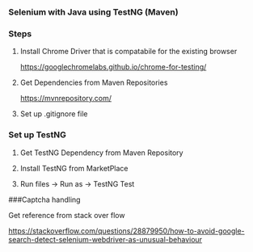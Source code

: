 ### Selenium with Java using TestNG (Maven)

### Steps

1. Install Chrome Driver that is compatabile for the existing browser

	https://googlechromelabs.github.io/chrome-for-testing/
	
2. Get Dependencies from Maven Repositories

	https://mvnrepository.com/
	
3. Set up .gitignore file

### Set up TestNG 

1. Get TestNG Dependency from Maven Repository

2. Install TestNG from MarketPlace

3. Run files -> Run as -> TestNG Test


###Captcha handling 

Get reference from stack over flow

https://stackoverflow.com/questions/28879950/how-to-avoid-google-search-detect-selenium-webdriver-as-unusual-behaviour